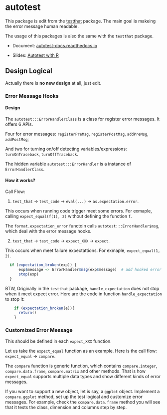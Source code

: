 # autotest

This package is edit from the [testthat]() package. The main goal is makeing the error message human readable.

The usage of this packages is also the same with the `testthat` package. 

- Document: [autotest-docs.readthedocs.io](autotest-docs.readthedocs.io/en/latest/R/index.html)

- Slides: [Autotest with R](https://github.com/casunlight/autotest/blob/master/inst/slides/index.Rmd)


## Design Logical

Actually there is **no new design** at all, just edit.

### Error Message Hooks

#### Design
The `autotest:::ErrorHandlerClass` is a class for register error messages. It offers 6 APIs. 

Four for error messages: `registerPreMsg`, `registerPostMsg`, `addPreMsg`, `addPostMsg`;

And two for turning on/off detecting variables/expressions: `turnOnTraceback`, `turnOffTraceback`.

The hidden variable `autotest:::ErrorHandler` is a instance of `ErrorHandlerClass`.

#### How it works?

Call Flow:

1. `test_that` -> `test_code` -> `eval(...)` -> `as.expectation.error`.

This occurs when running code trigger meet some errors. For exmaple, calling `expect_equal(f(1), 2)` without defining the function `f`.

The `format.expectation_error` functoin calls `autotest:::ErrorHandler$msg`, which deal with the error message hooks.

2. `test_that` -> `test_code` -> `expect_XXX` -> `expect`.

This occurs when meet failure expectattions. For exmaple, `expect_equal(1, 2)`.

```r
  if (expectation_broken(exp)) {
      exp$message <- ErrorHandler$msg(exp$message)  # add hooked error message
      stop(exp)
  }
```


BTW, Originally in the `testthat` package, `handle_expectation` does not stop when it meet expect error. Here are the code in function `handle_expectation` to stop it:

```r
    if (expectation_broken(e)){
      return()
    }
```


### Customized Error Message

This should be defined in each `expect_XXX` function.

Let us take the `expect_equal` function as an example. Here is the call flow: `expect_equal` -> `compare`. 

The `compare` function is generic function, which contains `compare.integer`, `compare.data.frame`, `compare.matrix` and other methods. That is how `expect_equal` supports multiple data types and show different kinds of error messages.

If you want to support a new object, let is say, a `ggplot` object. Implement a `compare.ggplot` method, set up the test logical and customize error messages. For example, check the `compare.data.frame` method you will see that it tests the class, dimension and columns step by step.
